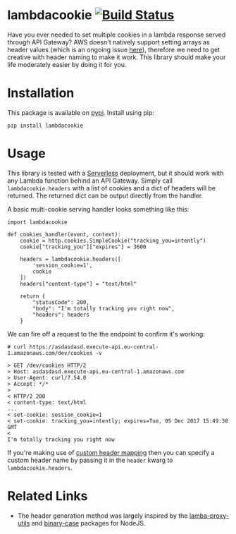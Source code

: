 # lambdacookie [![Build Status](https://travis-ci.org/Jawshua/aws-lambda-cookies.svg?branch=master)](https://travis-ci.org/Jawshua/aws-lambda-cookies)

Have you ever needed to set multiple cookies in a lambda response served through API Gateway? AWS doesn't natively support setting arrays as header values (which is an ongoing issue [here](https://forums.aws.amazon.com/thread.jspa?threadID=205782)), therefore we need to get creative with header naming to make it work. This library should make your life moderately easier by doing it for you.

# Installation

This package is available on [pypi](https://pypi.python.org/pypi/lambdacookie). Install using pip:
```
pip install lambdacookie
```

# Usage
This library is tested with a [Serverless](https://serverless.com/) deployment, but it should work with any Lambda function behind an API Gateway. Simply call `lambdacookie.headers` with a list of cookies and a dict of headers will be returned. The returned dict can be output directly from the handler.

A basic multi-cookie serving handler looks something like this:

```
import lambdacookie

def cookies_handler(event, context):
    cookie = http.cookies.SimpleCookie("tracking_you=intently")
    cookie["tracking_you"]["expires"] = 3600

    headers = lambdacookie.headers([
        'session_cookie=1',
        cookie
    ])
    headers["content-type"] = "text/html"

    return {
        "statusCode": 200,
        "body": "I'm totally tracking you right now",
        "headers": headers
    }
```

We can fire off a request to the the endpoint to confirm it's working:
```
# curl https://asdasdasd.execute-api.eu-central-1.amazonaws.com/dev/cookies -v

> GET /dev/cookies HTTP/2
> Host: asdasdasd.execute-api.eu-central-1.amazonaws.com
> User-Agent: curl/7.54.0
> Accept: */*
>
< HTTP/2 200
< content-type: text/html
...
< set-cookie: session_cookie=1
< set-cookie: tracking_you=intently; expires=Tue, 05 Dec 2017 15:49:38 GMT
<
I'm totally tracking you right now
```


If you're making use of [custom header mapping](http://docs.aws.amazon.com/apigateway/latest/developerguide/request-response-data-mappings.html) then you can specify a custom header name by passing it in the `header` kwarg to `lambdacookie.headers`.

# Related Links

- The header generation method was largely inspired by the [lamba-proxy-utils](https://www.npmjs.com/package/lambda-proxy-utils) and [binary-case](https://www.npmjs.com/package/binary-case) packages for NodeJS.
